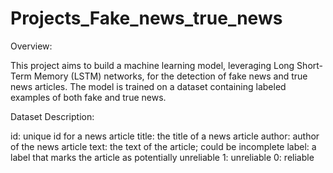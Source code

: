 # Projects_Fake_news_true_news
Overview:

This project aims to build a machine learning model, leveraging Long Short-Term Memory (LSTM) networks, for the detection of fake news and true news articles. The model is trained on a dataset containing labeled examples of both fake and true news.

Dataset Description:

 id: unique id for a news article
 title: the title of a news article
 author: author of the news article
 text: the text of the article; could be incomplete
 label: a label that marks the article as potentially unreliable
 1: unreliable
 0: reliable

